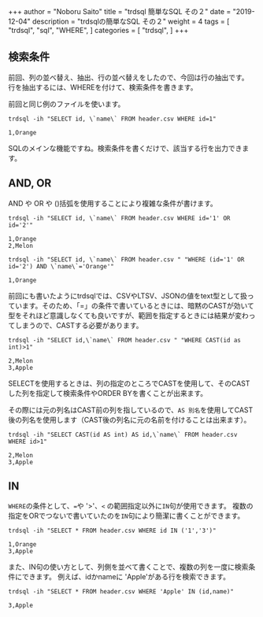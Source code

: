 +++
author = "Noboru Saito"
title = "trdsql 簡単なSQL その２"
date = "2019-12-04"
description = "trdsqlの簡単なSQL その２"
weight = 4
tags = [
    "trdsql",
    "sql",
    "WHERE",
]
categories = [
    "trdsql",
]
+++

## 検索条件

前回、列の並べ替え、抽出、行の並べ替えをしたので、今回は行の抽出です。
行を抽出するには、WHEREを付けて、検索条件を書きます。

前回と同じ例のファイルを使います。

```console
trdsql -ih "SELECT id, \`name\` FROM header.csv WHERE id=1"
```
```
1,Orange
```

SQLのメインな機能ですね。検索条件を書くだけで、該当する行を出力できます。

## AND, OR

AND や OR や ()括弧を使用することにより複雑な条件が書けます。

```console
trdsql -ih "SELECT id, \`name\` FROM header.csv WHERE id='1' OR id='2'"
```
```
1,Orange
2,Melon
```

```console
trdsql -ih "SELECT id, \`name\` FROM header.csv " "WHERE (id='1' OR id='2') AND \`name\`='Orange'"
```
```
1,Orange
```

前回にも書いたようにtrdsqlでは、CSVやLTSV、JSONの値をtext型として扱っています。そのため、「=」の条件で書いているときには、暗黙のCASTが効いて型をそれほど意識しなくても良いですが、範囲を指定するときには結果が変わってしまうので、CASTする必要があります。

```console
trdsql -ih "SELECT id,\`name\` FROM header.csv " "WHERE CAST(id as int)>1"
```
```
2,Melon
3,Apple
```

SELECTを使用するときは、列の指定のところでCASTを使用して、そのCASTした列を指定して検索条件やORDER BYを書くことが出来ます。

その際には元の列名はCAST前の列を指しているので、`AS 別名`を使用してCAST後の列名を使用します（CAST後の列名に元の名前を付けることは出来ます）。

```console
trdsql -ih "SELECT CAST(id AS int) AS id,\`name\` FROM header.csv WHERE id>1"
```
```
2,Melon
3,Apple
```

## IN

`WHERE`の条件として、`=`や '>'、`<` の範囲指定以外に`IN`句が使用できます。
複数の指定をORでつないで書いていたのを`IN`句により簡潔に書くことができます。

```console
trdsql -ih "SELECT * FROM header.csv WHERE id IN ('1','3')"
```
```
1,Orange
3,Apple
```

また、IN句の使い方として、列側を並べて書くことで、複数の列を一度に検索条件にできます。
例えば、idかnameに 'Apple'がある行を検索できます。

```console
trdsql -ih "SELECT * FROM header.csv WHERE 'Apple' IN (id,name)"
```
```
3,Apple
```
